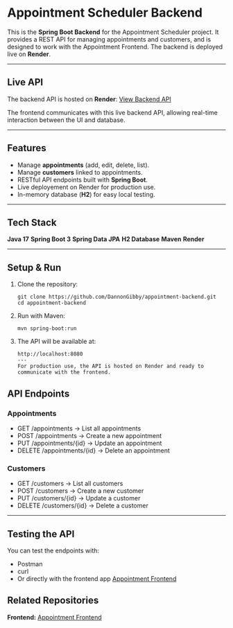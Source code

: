 # Appointment Scheduler Backend
This is the **Spring Boot Backend** for the Appointment Scheduler project. 
It provides a REST API for managing appointments and customers, and is designed to work with the Appointment Frontend. The backend is deployed live on **Render**.

---

## Live API
The backend API is hosted on **Render**:
[View Backend API](https://appointment-backend-danngibby.onrender.com)

The frontend communicates with this live backend API, allowing real-time interaction between the UI and database.

---

## Features
- Manage **appointments** (add, edit, delete, list).
- Manage **customers** linked to appointments.
- RESTful API endpoints built with **Spring Boot**.
- Live deployement on Render for production use.
- In-memory database (**H2**) for easy local testing.

---

## Tech Stack
**Java 17**
**Spring Boot 3**
**Spring Data JPA**
**H2 Database**
**Maven**
**Render**

---

## Setup & Run
1. Clone the repository:
   ```
   git clone https://github.com/DannonGibby/appointment-backend.git
   cd appointment-backend
2. Run with Maven:
   ```
   mvn spring-boot:run
3. The API will be available at:
   ```
   http://localhost:8080
   ---
   For production use, the API is hosted on Render and ready to communicate with the frontend.

## API Endpoints
### Appointments
- GET /appointments → List all appointments
- POST /appointments → Create a new appointment
- PUT /appointments/{id} → Update an appointment
- DELETE /appointments/{id} → Delete an appointment

### Customers
- GET /customers → List all customers
- POST /customers → Create a new customer
- PUT /customers/{id} → Update a customer
- DELETE /customers/{id} → Delete a customer

- ---

## Testing the API
You can test the endpoints with:
- Postman
- curl
- Or directly with the frontend app [Appointment Frontend](https://github.com/DannonGibby/appointment-frontend)

## Related Repositories
**Frontend:** [Appointment Frontend](https://github.com/DannonGibby/appointment-frontend)
